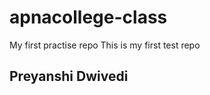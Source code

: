 # apnacollege-class
My first practise repo
This is my first test repo
<br>
<h2>Preyanshi Dwivedi</h2>
